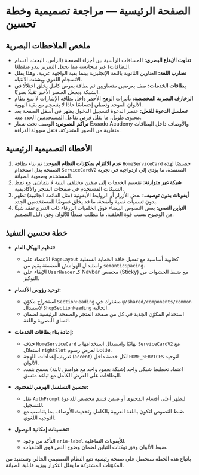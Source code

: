 # الصفحة الرئيسية — مراجعة تصميمية وخطة تحسين

## ملخص الملاحظات البصرية
- **تفاوت الإيقاع البصري:** المسافات الرأسية بين أجزاء الصفحة (الرأس، البحث، أقسام البطاقات) غير متجانسة مما يجعل التمرير يبدو متقطعًا.
- **تضارب اللغة:** العناوين الثانوية باللغة الإنجليزية بينما بقية الواجهة عربية، وهذا يقلل الانسجام اللغوي ويشتت الانتباه.
- **بطاقات الخدمات:** صف بعرضين متساويين ثم بطاقة بعرض كامل يخلق اختلالًا في الشبكة ويجعل العنصر الأخير ثقيلًا بصريًا.
- **الزخارف البصرية المخصصة:** تأثيرات الوهج الأحمر داخل بطاقة الإشارات لا تتبع نظام الألوان الموحد وتعطي إحساسًا حادًا لا ينسجم مع بقية الهوية.
- **تسلسل الدعوة للفعل:** عنصر الدعوة لتسجيل الدخول يظهر في أسفل الصفحة بعد محتوى طويل، ما يقلل فرص تفاعل المستخدمين الجدد معه.
- **تراكم النصوص:** الوصف تحت شعار Exaado Academy والأوصاف داخل البطاقات متقاربة من الصور المتحركة، فتقل سهولة القراءة.

## الأخطاء التصميمية الرئيسية
1. **عدم الالتزام بمكوّنات النظام الموحد:** تم بناء بطاقة `HomeServiceCard` خصيصًا لهذه الصفحة بدل استخدام `ServiceCardV2` المعتمدة، ما يؤدي إلى ازدواجية في تجربة المستخدم وصعوبة الصيانة.
2. **شبكة غير متوازنة:** تقسيم الخدمات إلى صفين مختلفي البنية لا يتماشى مع نمط الشبكات المستخدم في صفحات المتجر والأكاديمية.
3. **أيقونات بدون توصيف:** بعض الأزرار أو الروابط الأيقونية (مثل القائمة الجانبية) تظهر بدون تسميات نصية واضحة، ما قد يخلق غموضًا للمستخدمين الجدد.
4. **التباين النصي:** بعض النصوص البيضاء فوق الخلفيات الزرقاء ذات التدرج تفقد شيئًا من الوضوح بسبب قوة الخلفية، ما يتطلب ضبطًا للألوان وفق دليل التصميم.

## خطة تحسين التنفيذ
- **تنظيم الهيكل العام:**
  - الاعتماد على `PageLayout` كحاوية أساسية مع تفعيل حافة الحماية السفلية واستبدال الهوامش المضمنة بقيم من `semanticSpacing`.
  - الإبقاء على `UserHeader` كـ Navbar مخصص (Sticky) مع ضبط الحشوات من التوكنز.

- **توحيد رؤوس الأقسام:**
  - استخراج مكوّن `SectionHeading` مشترك في `@/shared/components/common` لاستبدال `ShopSectionHeading` الحالية.
  - استخدام المكوّن الجديد في كل من صفحة المتجر والصفحة الرئيسية لضمان اتساق البصرية واللغة.

- **إعادة بناء بطاقات الخدمات:**
  - حذف `HomeServiceCard` نهائيًا واستبدال استخدامها بـ `ServiceCardV2` مع استغلال `rightSlot` لعرض رسوم Lottie.
  - تعريف إعدادات اللهجة (`accent`) لكل خدمة داخل `HOME_SERVICES` لتوحيد الألوان.
  - اعتماد تخطيط شبكي واحد (شبكة بعمود واحد مع هوامش ثابتة) يسمح بتمدد البطاقات على العرض الكامل مع تباعد متسق.

- **تحسين التسلسل الهرمي للمحتوى:**
  - نقل `AuthPrompt` ليظهر أعلى أقسام المحتوى أو ضمن قسم مخصص للدعوة للتسجيل.
  - ضبط النصوص لتكون باللغة العربية بالكامل وتحديث الأوصاف بما يتناسب مع التوجيه اللغوي.

- **تحسينات إمكانية الوصول:**
  - التأكد من وجود `aria-label` للأيقونات التفاعلية.
  - ضبط الألوان وفق توكنات التباين لضمان وضوح النص فوق الخلفيات.

باتباع هذه الخطة سنحصل على صفحة رئيسية تتبع النظام التصميمي الحالي وتستفيد من المكوّنات المشتركة ما يقلل التكرار ويزيد قابلية الصيانة.
